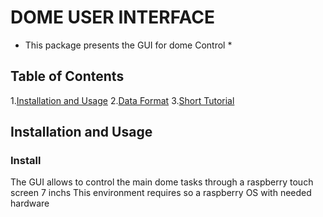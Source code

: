 # DOME USER INTERFACE 

* This package presents the GUI for dome Control * 

## Table of Contents
1.[Installation and Usage](#installation-and-usage)
2.[Data Format](#data-format)
3.[Short Tutorial](#short-tutorial) 

## Installation and Usage 

### Install 
The GUI allows to control the main dome tasks through a raspberry touch screen 7 inchs
This environment requires so a raspberry OS with needed hardware 
